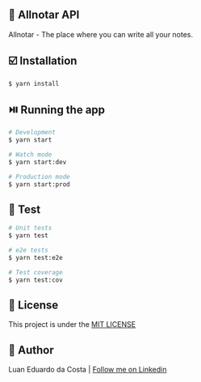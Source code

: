 ## :notebook: Allnotar API

Allnotar - The place where you can write all your notes.

## :ballot_box_with_check: Installation

```bash
$ yarn install
```

## :play_or_pause_button: Running the app

```bash
# Development
$ yarn start

# Watch mode
$ yarn start:dev

# Production mode
$ yarn start:prod
```

## :test_tube: Test

```bash
# Unit tests
$ yarn test

# e2e tests
$ yarn test:e2e

# Test coverage
$ yarn test:cov
```

## :page_with_curl: License

This project is under the [MIT LICENSE](./LICENSE)

## :man: Author

Luan Eduardo da Costa | [Follow me on Linkedin](https://www.linkedin.com/in/luaneducosta/)
